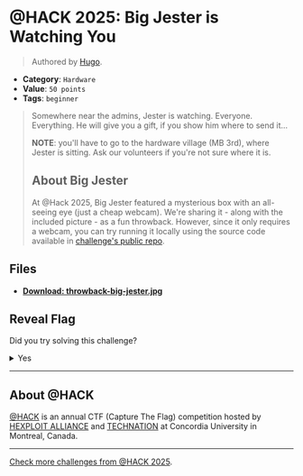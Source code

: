 # @HACK 2025: Big Jester is Watching You

> Authored by [Hugo](https://github.com/hkerma).

- **Category**: `Hardware`
- **Value**: `50 points`
- **Tags**: `beginner`

> Somewhere near the admins, Jester is watching. Everyone. Everything.
> He will give you a gift, if you show him where to send it...
> 
> **NOTE**: you'll have to go to the hardware village (MB 3rd), where Jester is sitting. Ask our volunteers if you're
> not sure where it is.
> 
> ## About **Big Jester**
> At @Hack 2025, Big Jester featured a mysterious box with an all-seeing eye (just a cheap webcam).
> We're sharing it - along with the included picture - as a fun throwback. However, since it only requires a webcam,
> you can try running it locally using the source code available in
> [challenge's public repo](https://github.com/athack-ctf/chall2025-big-jester-is-watching-you/tree/main/source).
> 

## Files
- **[Download: throwback-big-jester.jpg](https://github.com/athack-ctf/chall2025-big-jester-is-watching-you/raw/refs/heads/main/offline-artifacts/throwback-big-jester.jpg)**

## Reveal Flag

Did you try solving this challenge?
<details>
<summary>
Yes
</summary>

Did you **REALLY** try solving this challenge?

<details>
<summary>
Yes, I promise!
</summary>

Flag: `ATHACKCTF{B1gJesterIsW4tch1ngY0u}`

</details>
</details>


---

## About @HACK
[@HACK](https://athackctf.com/) is an annual CTF (Capture The Flag) competition hosted by [HEXPLOIT ALLIANCE](https://hexploit-alliance.com/) and [TECHNATION](https://technationcanada.ca/) at Concordia University in Montreal, Canada.

---
[Check more challenges from @HACK 2025](https://github.com/athack-ctf/AtHackCTF-2025-Challenges).